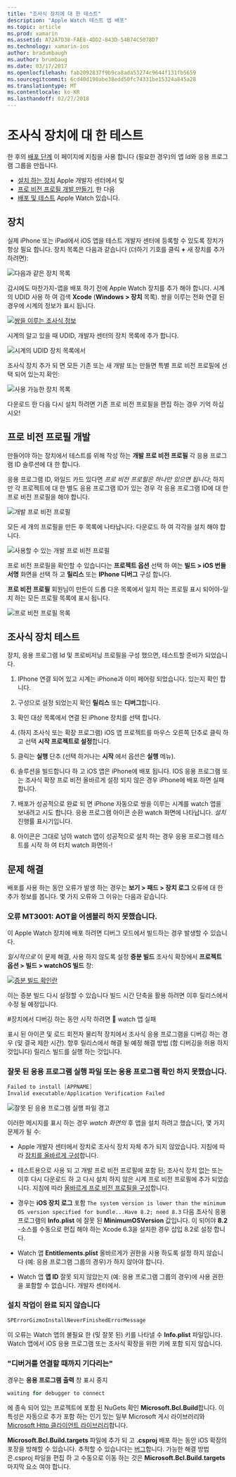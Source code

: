 ```yaml
---
title: "조사식 장치에 대 한 테스트"
description: "Apple Watch 테스트 앱 배포"
ms.topic: article
ms.prod: xamarin
ms.assetid: A72A7D38-FAE8-4DD2-843D-54B74C5078D7
ms.technology: xamarin-ios
author: bradumbaugh
ms.author: brumbaug
ms.date: 03/17/2017
ms.openlocfilehash: fab2092837f9b9ca8ada53274c9644f131fb5659
ms.sourcegitcommit: 6cd40d190abe38edd50fc74331be15324a845a28
ms.translationtype: MT
ms.contentlocale: ko-KR
ms.lasthandoff: 02/27/2018
---
```

# <a name="testing-on-watch-devices"></a>조사식 장치에 대 한 테스트

한 후의 [배포 단계](~/ios/watchos/deploy-test/index.md) 이 페이지에 지침을 사용 합니다 (필요한 경우)의 앱 Id와 응용 프로그램 그룹을 만듭니다.

- [설치 하는 장치](#devices) Apple 개발자 센터에서 및
- [프로 비전 프로필 개발 만들기](#profiles), 한 다음
- [배포 및 테스트](#testing) Apple Watch 있습니다.

<a name="devices" />

## <a name="devices"></a>장치

실제 iPhone 또는 iPad에서 iOS 앱을 테스트 개발자 센터에 등록할 수 있도록 장치가 항상 필요 합니다. 장치 목록은 다음과 같습니다 (더하기 기호를 클릭  **+**  새 장치를 추가 하려면):

![](device-images/devices-sml.png "다음과 같은 장치 목록")

감시에도 마찬가지-앱을 배포 하기 전에 Apple Watch 장치를 추가 해야 합니다. 시계의 UDID 사용 하 여 검색 **Xcode** (**Windows > 장치** 목록). 쌍을 이루는 전화 연결 된 경우에 시계의 정보가 표시 됩니다.

[ ![](device-images/xcode-devices-sml.png "쌍을 이루는 조사식 정보")](device-images/xcode-devices.png)

시계의 알고 있을 때 UDID, 개발자 센터의 장치 목록에 추가 합니다.

![](device-images/devices-watch-sml.png "시계의 UDID 장치 목록에서")

조사식 장치 추가 되 면 모든 기존 또는 새 개발 또는 만들면 특별 프로 비전 프로필에 선택 되어 있는지 확인:

![](device-images/devices-provisioning.png "사용 가능한 장치 목록")

다운로드 한 다음 다시 설치 하려면 기존 프로 비전 프로필을 편집 하는 경우 기억 하십시오!

<a name="profiles" />

## <a name="development-provisioning-profiles"></a>프로 비전 프로필 개발

만들어야 하는 장치에서 테스트를 위해 작성 하는 **개발 프로 비전 프로필** 각 응용 프로그램 ID 솔루션에 대 한 합니다.

응용 프로그램 ID, 와일드 카드 있다면 *프로 비전 프로필은 하나만 있으면 됩니다*; 하지만 각 프로젝트에 대 한 별도 응용 프로그램 ID가 있는 경우 각 응용 프로그램 ID에 대 한 프로 비전 프로필을 해야 합니다.

![](device-images/provisioningprofile-development.png "개발 프로 비전 프로필")

모든 세 개의 프로필을 만든 후 목록에 나타납니다. 다운로드 하 여 각각을 설치 해야 합니다.

![](device-images/provisioningprofiles.png "사용할 수 있는 개발 프로 비전 프로필")

프로 비전 프로필을 확인할 수 있습니다는 **프로젝트 옵션** 선택 하 여는 **빌드 > iOS 번들 서명** 화면을 선택 하 고 **릴리스** 또는 **IPhone 디버그** 구성 합니다.

**프로 비전 프로필** 회원님이 만든이 드롭 다운 목록에서 일치 하는 프로필 표시 되어야-일치 하는 모든 프로필 목록에 표시 됩니다.

![](device-images/options-selectprofile.png "프로 비전 프로필 목록")


<a name="testing" />

## <a name="testing-on-a-watch-device"></a>조사식 장치 테스트

장치, 응용 프로그램 Id 및 프로비저닝 프로필을 구성 했으면, 테스트할 준비가 되었습니다.

1. IPhone 연결 되어 있고 시계는 iPhone과 이미 페어링 되었습니다. 있는지 확인 합니다.

2. 구성으로 설정 되었는지 확인 **릴리스** 또는 **디버그**합니다.

3. 확인 대상 목록에서 연결 된 iPhone 장치를 선택 합니다.

4. (하지 조사식 또는 확장 프로그램) iOS 앱 프로젝트를 마우스 오른쪽 단추로 클릭 하 고 선택 **시작 프로젝트로 설정**합니다.

5. 클릭는 **실행** 단추 (선택 하거나는 **시작** 에서 옵션은 **실행** 메뉴).

6. 솔루션을 빌드합니다 하 고 iOS 앱은 iPhone에 배포 됩니다.
  IOS 응용 프로그램 또는 조사식 확장 프로 비전 올바르게 설정 되지 않은 경우 iPhone에 배포 하면 실패 합니다.

7. 배포가 성공적으로 완료 되 면 iPhone 자동으로 쌍을 이루는 시계를 watch 앱을 보내려고 시도 합니다. 응용 프로그램 아이콘 순환 watch 화면에 나타납니다. *설치* 진행률 표시기입니다.

8. 아이콘은 그대로 남아 watch 앱이 성공적으로 설치 하는 경우 응용 프로그램 테스트를 시작 하 여 터치 watch 화면의-!


## <a name="troubleshooting"></a>문제 해결

배포를 사용 하는 동안 오류가 발생 하는 경우는 **보기 > 패드 > 장치 로그** 오류에 대 한 추가 정보를 봅니다. 몇 가지 오류와 그 이유는 다음과 같습니다.

### <a name="error-mt3001-could-not-aot-the-assembly"></a>오류 MT3001: AOT을 어셈블리 하지 못했습니다.

이 Apple Watch 장치에 배포 하려면 디버그 모드에서 빌드하는 경우 발생할 수 있습니다.

*일시적으로* 이 문제 해결, 사용 하지 않도록 설정 **증분 빌드** 조사식 확장에서 **프로젝트 옵션 > 빌드 > watchOS 빌드** 창:

[ ![](device-images/disable-incremental-sml.png "증분 빌드 확인란")](device-images/disable-incremental.png)

이는 증분 빌드 다시 설정할 수 있습니다 빌드 시간 단축을 활용 하려면 이후 릴리스에서 수정 될 예정입니다.


#<a name="3-watch-app-fails-to-start-while-debugging-on-device"></a>장치에서 디버깅 하는 동안 시작 하려면 &#3; watch 앱 실패

표시 된 아이콘 및 로드 회전자 물리적 장치에서 조사식 응용 프로그램을 디버깅 하는 경우 (및 결국 제한 시간). 향후 릴리스에서 해결 될 예정 해결 방법 (함 디버깅을 허용 하지 것입니다) 릴리스 빌드를 실행 하는 것입니다.


### <a name="invalid-application-executable-or-application-verification-failed"></a>잘못 된 응용 프로그램 실행 파일 또는 응용 프로그램 확인 하지 못했습니다.

```csharp
Failed to install [APPNAME]
Invalid executable/Application Verification Failed
```

![](device-images/invalid-application-executable.png "잘못 된 응용 프로그램 실행 파일 경고")

이러한 메시지를 표시 하는 경우 *watch 화면의* 후 앱을 설치 하려고 했습니다, 몇 가지 문제가 될 수:

- Apple 개발자 센터에서 장치로 조사식 장치 자체 추가 되지 않았습니다. 지침에 따라 [장치를 올바르게 구성](#devices)합니다.

- 테스트용으로 사용 되 고 개발 프로 비전 프로필에 포함 된; 조사식 장치 없는 또는 이후 다시 다운로드 하 고 다시 설치 하지 않은 시계 프로 비전 프로필에 추가 되었습니다. 지침에 따라 [올바르게 프로 비전 프로필을 구성](#profiles)합니다.

- 경우는 **iOS 장치 로그** 포함 `The system version is lower than the minimum OS version specified for bundle...Have 8.2; need 8.3` 다음 조사식 응용 프로그램의 **Info.plist** 에 잘못 된 **MinimumOSVersion** 값입니다.
  이 되어야 **8.2** -소스를 수동으로 편집 해야 하는 Xcode 6.3을 설치한 경우 삽입 8.2로 설정 합니다.

- Watch 앱 **Entitlements.plist** 올바르게가 권한을 사용 하도록 설정 하지 않습니다 (예: 응용 프로그램 그룹의 경우)가 하지 않아야 합니다.

- Watch 앱 **앱 ID** 잘못 되지 않았는지 (예: 응용 프로그램 그룹의 경우)에 사용 권한을 포함할 수 없습니다. 개발자 센터에서.



### <a name="install-never-finished"></a>설치 작업이 완료 되지 않습니다

```csharp
SPErrorGizmoInstallNeverFinishedErrorMessage
```

이 오류는 Watch 앱의 불필요 한 (및 잘못 된) 키를 나타낼 수 **Info.plist** 파일입니다. Watch 앱에서 iOS 응용 프로그램 또는 조사식 확장을 위한 키에 포함 되지 않습니다.

<!--eg. NSLocationAlwaysUsageDescription -->


### <a name="waiting-for-debugger-to-connect"></a>"디버거를 연결할 때까지 기다리는"

경우는 **응용 프로그램 출력** 창 표시 중지

```csharp
waiting for debugger to connect
```

에 종속 되어 있는 프로젝트에 포함 된 NuGets 확인 **Microsoft.Bcl.Build**합니다. 이 특성은 자동으로 추가 포함 하는 인기 있는 일부 Microsoft 게시 라이브러리와 [Microsoft Http 클라이언트 라이브러리](http://www.nuget.org/packages/Microsoft.Net.Http/)합니다.

**Microsoft.Bcl.Build.targets** 파일에 추가 되 고 **.csproj** 배포 하는 동안 iOS 확장의 포장을 방해할 수 있습니다. 추적할 수 있습니다는 [버그](https://bugzilla.xamarin.com/show_bug.cgi?id=29912)합니다.
가능한 해결 방법은.csproj 파일을 편집 하 고 수동으로 이동 하는 것은 **Microsoft.Bcl.Build.targets** 마지막 요소 여야 합니다.

